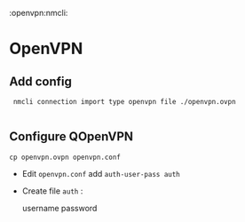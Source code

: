 :openvpn:nmcli:

# OpenVPN

## Add config

```
 nmcli connection import type openvpn file ./openvpn.ovpn
 
```

## Configure QOpenVPN

    cp openvpn.ovpn openvpn.conf

*   Edit `openvpn.conf` add `auth-user-pass auth`
*   Create file `auth` :

    <!---->

    username
    password
